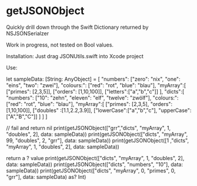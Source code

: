 # getJSONObject
Quickly drill down through the Swift Dictionary returned by NSJSONSerialzer

Work in progress, not tested on Bool values.

Installation:
Just drag JSONUtils.swift into Xcode project

Use:

let sampleData: [String: AnyObject] = [
    "numbers": ["zero": "nix", "one": "eins", "two": "zwei"],
    "colours:": ["red": "rot", "blue": "blau"],
    "myArray":[
        ["primes": [2,3,5]],
        ["orders": [1,10,100]],
        ["letters":["a","b","c"]]
    ],
    "dicts":[
        "numbers": ["10": "zehn", "eleven": "elf", "twelve": "zwölf"],
        "colours:": ["red": "rot", "blue": "blau"],
        "myArray":[
            ["primes": [2,3,5], "orders": [1,10,100]],
            ["doubles" :[1.1,2.2,3.9]],
            ["lowerCase":["a","b","c"], "upperCase":["A","B","C"]]
        ]
    ]
]

// fail and return nil
print(getJSONObject(["grr","dicts", "myArray", 1, "doubles", 2], data: sampleData))
print(getJSONObject(["dicts", "myArray", 99, "doubles", 2, "grr"], data: sampleData))
print(getJSONObject([1 ,"dicts", "myArray", 1, "doubles", 2], data: sampleData))

return a ? value
print(getJSONObject(["dicts", "myArray", 1, "doubles", 2], data: sampleData))
print(getJSONObject(["dicts", "numbers", "10"], data: sampleData))
print(getJSONObject(["dicts", "myArray", 0, "primes", 0, "grr"], data: sampleData) as? Int)
